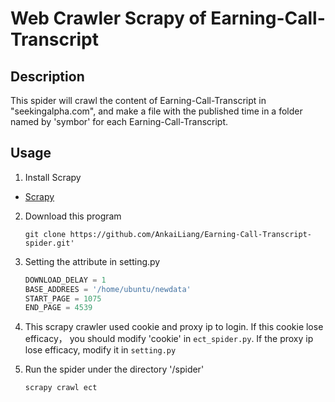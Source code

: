 # Web Crawler Scrapy of Earning-Call-Transcript

## Description

This spider will crawl the content of Earning-Call-Transcript in "seekingalpha.com", and make a file with the published time in a folder named by 'symbor' for each Earning-Call-Transcript.
	
## Usage
1. Install Scrapy
  - [Scrapy](http://doc.scrapy.org/en/latest/intro/install.html)
2. Download this program

	```
	git clone https://github.com/AnkaiLiang/Earning-Call-Transcript-spider.git'
	```
3. Setting the attribute in setting.py

	```python
	DOWNLOAD_DELAY = 1
	BASE_ADDREES = '/home/ubuntu/newdata'
	START_PAGE = 1075
	END_PAGE = 4539	
	```
4. This scrapy crawler used cookie and proxy ip to login. If this cookie lose efficacy， you should modify 'cookie' in `ect_spider.py`. If the proxy ip lose efficacy, modify it in `setting.py`

5. Run the spider under the directory '/spider'

	```
	scrapy crawl ect
	```
